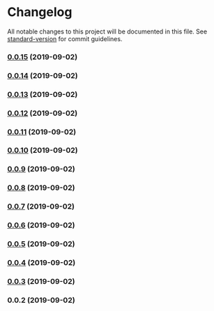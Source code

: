 # Changelog

All notable changes to this project will be documented in this file. See [standard-version](https://github.com/conventional-changelog/standard-version) for commit guidelines.

### [0.0.15](https://github.com/lupu60/nestjs-toolbox/compare/v0.0.14...v0.0.15) (2019-09-02)



### [0.0.14](https://github.com/lupu60/nestjs-toolbox/compare/v0.0.13...v0.0.14) (2019-09-02)



### [0.0.13](https://github.com/lupu60/nestjs-toolbox/compare/v0.0.12...v0.0.13) (2019-09-02)



### [0.0.12](https://github.com/lupu60/nestjs-toolbox/compare/v0.0.11...v0.0.12) (2019-09-02)



### [0.0.11](https://github.com/lupu60/nestjs-toolbox/compare/v0.0.10...v0.0.11) (2019-09-02)



### [0.0.10](https://github.com/lupu60/nestjs-toolbox/compare/v0.0.9...v0.0.10) (2019-09-02)



### [0.0.9](https://github.com/lupu60/nestjs-toolbox/compare/v0.0.8...v0.0.9) (2019-09-02)



### [0.0.8](https://github.com/lupu60/nestjs-toolbox/compare/v0.0.7...v0.0.8) (2019-09-02)



### [0.0.7](https://github.com/lupu60/nestjs-toolbox/compare/v0.0.6...v0.0.7) (2019-09-02)



### [0.0.6](https://github.com/lupu60/nestjs-toolbox/compare/v0.0.5...v0.0.6) (2019-09-02)



### [0.0.5](https://github.com/lupu60/nestjs-toolbox/compare/v0.0.4...v0.0.5) (2019-09-02)



### [0.0.4](https://github.com/lupu60/nestjs-toolbox/compare/v0.0.3...v0.0.4) (2019-09-02)



### [0.0.3](https://github.com/lupu60/nestjs-toolbox/compare/v0.0.2...v0.0.3) (2019-09-02)



### 0.0.2 (2019-09-02)
